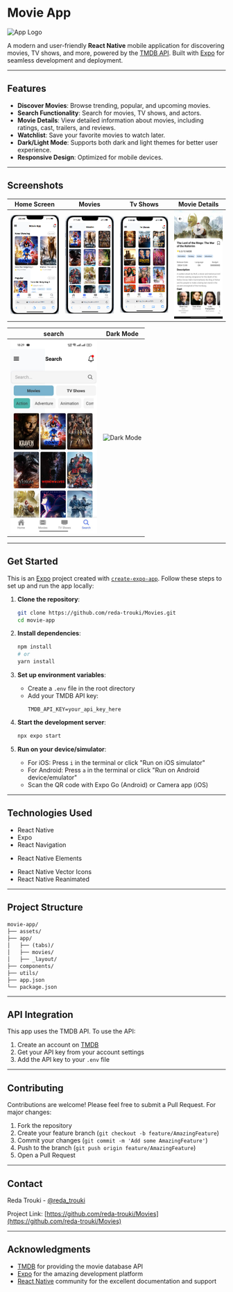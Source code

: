 # Movie App

<img src="assets/images/movies-logo.png" alt="App Logo" width="200" /> <!-- Add your app logo here -->

A modern and user-friendly **React Native** mobile application for discovering movies, TV shows, and more, powered by the [TMDB API](https://www.themoviedb.org/documentation/api). Built with [Expo](https://expo.dev) for seamless development and deployment.

---

## Features

- **Discover Movies**: Browse trending, popular, and upcoming movies.
- **Search Functionality**: Search for movies, TV shows, and actors.
- **Movie Details**: View detailed information about movies, including ratings, cast, trailers, and reviews.
- **Watchlist**: Save your favorite movies to watch later.
- **Dark/Light Mode**: Supports both dark and light themes for better user experience.
- **Responsive Design**: Optimized for mobile devices.

---

## Screenshots

| Home Screen | Movies | Tv Shows |Movie Details
|-------------|---------------|----------------|----------------|
| <img src="images/movie-app-screen1.png" alt="Home Screen" width="200" /> | <img src="images/movie-app-screen2.png" alt="Movies" width="200" /> | <img src="images/movie-app-screen3.png" alt="tv Shows" width="200" /> | <img src="images/movie-app-screen4.png" alt="Home Screen" width="200" /> |

| search | Dark Mode |
|-----------|-----------|
| <img src="images/movie-app-screen5.png" alt="Watchlist" width="200" /> | <img src="images/dark_mode.png" alt="Dark Mode" width="200" /> |

---

## Get Started

This is an [Expo](https://expo.dev) project created with [`create-expo-app`](https://www.npmjs.com/package/create-expo-app). Follow these steps to set up and run the app locally:

1. **Clone the repository**:
   ```bash
   git clone https://github.com/reda-trouki/Movies.git
   cd movie-app
   ```

2. **Install dependencies**:
   ```bash
   npm install
   # or
   yarn install
   ```

3. **Set up environment variables**:
   - Create a `.env` file in the root directory
   - Add your TMDB API key:
     ```
     TMDB_API_KEY=your_api_key_here
     ```

4. **Start the development server**:
   ```bash
   npx expo start
   ```

5. **Run on your device/simulator**:
   - For iOS: Press `i` in the terminal or click "Run on iOS simulator"
   - For Android: Press `a` in the terminal or click "Run on Android device/emulator"
   - Scan the QR code with Expo Go (Android) or Camera app (iOS)

---

## Technologies Used

- React Native
- Expo
- React Navigation
<!-- - Redux Toolkit -->
<!-- - Axios -->
- React Native Elements
<!-- - AsyncStorage -->
- React Native Vector Icons
- React Native Reanimated

---

## Project Structure

```
movie-app/
├── assets/
├── app/
│   ├── (tabs)/
│   ├── movies/
│   ├── _layout/
├── components/
├── utils/
├── app.json
└── package.json
```

---

## API Integration

This app uses the TMDB API. To use the API:

1. Create an account on [TMDB](https://www.themoviedb.org/)
2. Get your API key from your account settings
3. Add the API key to your `.env` file

---

## Contributing

Contributions are welcome! Please feel free to submit a Pull Request. For major changes:

1. Fork the repository
2. Create your feature branch (`git checkout -b feature/AmazingFeature`)
3. Commit your changes (`git commit -m 'Add some AmazingFeature'`)
4. Push to the branch (`git push origin feature/AmazingFeature`)
5. Open a Pull Request

---

## Contact

Reda Trouki - [@reda_trouki](www.linkedin.com/in/reda-trouki)

Project Link: [https://github.com/reda-trouki/Movies](https://github.com/reda-trouki/Movies)

---

## Acknowledgments

- [TMDB](https://www.themoviedb.org/) for providing the movie database API
- [Expo](https://expo.dev/) for the amazing development platform
- [React Native](https://reactnative.dev/) community for the excellent documentation and support
